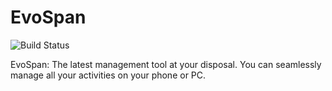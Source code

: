 # EvoSpan

![Build Status](https://github.com/AndrewStorci7/EvoSpan/actions/workflows/main.yml/badge.svg?branch=master)

EvoSpan: The latest management tool at your disposal. You can seamlessly manage all your activities on your phone or PC. 
